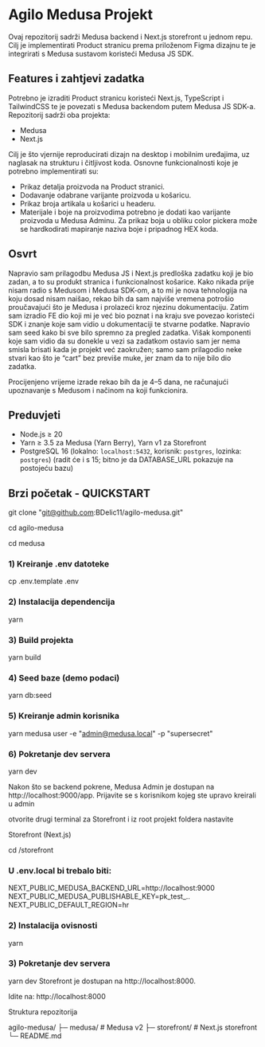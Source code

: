 # Agilo Medusa Projekt

Ovaj repozitorij sadrži Medusa backend i Next.js storefront u jednom repu. 
Cilj je implementirati Product stranicu prema priloženom Figma dizajnu te je integrirati s Medusa sustavom koristeći Medusa JS SDK.

## Features i zahtjevi zadatka

Potrebno je izraditi Product stranicu koristeći Next.js, TypeScript i TailwindCSS te je povezati s Medusa backendom putem Medusa JS SDK-a. Repozitorij sadrži oba projekta:
- Medusa 
- Next.js

Cilj je što vjernije reproducirati dizajn na desktop i mobilnim uređajima, uz naglasak na strukturu i čitljivost koda. Osnovne funkcionalnosti koje je potrebno implementirati su:
- Prikaz detalja proizvoda na Product stranici.
- Dodavanje odabrane varijante proizvoda u košaricu.
- Prikaz broja artikala u košarici u headeru.
- Materijale i boje na proizvodima potrebno je dodati kao varijante proizvoda u Medusa Adminu.
 Za prikaz boja u obliku color pickera može se hardkodirati mapiranje naziva boje i pripadnog HEX koda.

## Osvrt

Napravio sam prilagodbu Medusa JS i Next.js predloška zadatku koji je bio zadan, a to su produkt stranica i funkcionalnost košarice. Kako nikada prije nisam radio s Medusom i Medusa SDK-om, a to mi je nova tehnologija na koju dosad nisam naišao, rekao bih da sam najviše vremena potrošio proučavajući što je Medusa i prolazeći kroz njezinu dokumentaciju. Zatim sam izradio FE dio koji mi je već bio poznat i na kraju sve povezao koristeći SDK i znanje koje sam vidio u dokumentaciji te stvarne podatke. Napravio sam seed kako bi sve bilo spremno za pregled zadatka. Višak komponenti koje sam vidio da su donekle u vezi sa zadatkom ostavio sam jer nema smisla brisati kada je projekt već zaokružen; samo sam prilagodio neke stvari kao što je “cart” bez previše muke, jer znam da to nije bilo dio zadatka.

Procijenjeno vrijeme izrade rekao bih da je 4–5 dana, ne računajući upoznavanje s Medusom i načinom na koji funkcionira.

## Preduvjeti

- Node.js ≥ 20
- Yarn ≥ 3.5 za Medusa (Yarn Berry), Yarn v1 za Storefront
- PostgreSQL 16 (lokalno: `localhost:5432`, korisnik: `postgres`, lozinka: `postgres`)
(radit će i s 15; bitno je da DATABASE_URL pokazuje na postojeću bazu)

## Brzi početak - QUICKSTART 

git clone "git@github.com:BDelic11/agilo-medusa.git"

cd agilo-medusa

cd medusa

### 1) Kreiranje .env datoteke
cp .env.template .env

### 2) Instalacija dependencija
yarn

### 3) Build projekta
yarn build

### 4) Seed baze (demo podaci)
yarn db:seed

### 5) Kreiranje admin korisnika
yarn medusa user -e "admin@medusa.local" -p "supersecret"

### 6) Pokretanje dev servera
yarn dev

Nakon što se backend pokrene, Medusa Admin je dostupan na http://localhost:9000/app. 
Prijavite se s korisnikom kojeg ste upravo kreirali u admin

otvorite drugi terminal za Storefront i iz root projekt foldera nastavite

Storefront (Next.js)

cd /storefront

### U .env.local bi trebalo biti:
 NEXT_PUBLIC_MEDUSA_BACKEND_URL=http://localhost:9000
 NEXT_PUBLIC_MEDUSA_PUBLISHABLE_KEY=pk_test_..
 NEXT_PUBLIC_DEFAULT_REGION=hr

### 2) Instalacija ovisnosti
yarn

### 3) Pokretanje dev servera
yarn dev
Storefront je dostupan na http://localhost:8000.

Idite na: http://localhost:8000

Struktura repozitorija

agilo-medusa/
├─ medusa/        # Medusa v2 
├─ storefront/    # Next.js storefront
└─ README.md
